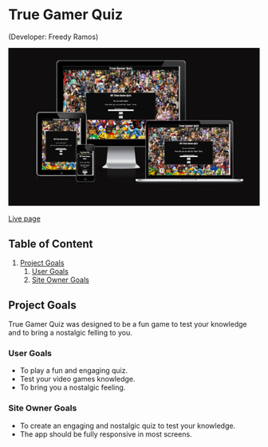 # True Gamer Quiz

(Developer: Freedy Ramos)

![Responsive image](assets/docs/Responsive.PNG)

[Live page](https://freedy-fr.github.io/CI-P2-True-Gamer-Quiz/)

## Table of Content

1. [Project Goals](#project-goals)
    1. [User Goals](#user-goals)
    2. [Site Owner Goals](#site-owner-goals)



## Project Goals

True Gamer Quiz was designed to be a fun game to test your knowledge and to bring a nostalgic felling to you.

### User Goals

- To play a fun and engaging quiz.
- Test your video games knowledge.
- To bring you a nostalgic feeling.

### Site Owner Goals

- To create an engaging and nostalgic quiz to test your knowledge.
- The app should be fully responsive in most screens.

